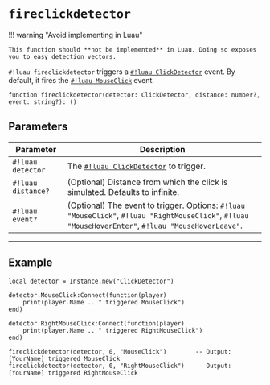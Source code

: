 # `fireclickdetector`

!!! warning "Avoid implementing in Luau"

    This function should **not be implemented** in Luau. Doing so exposes you to easy detection vectors.

`#!luau fireclickdetector` triggers a [`#!luau ClickDetector`](https://create.roblox.com/docs/reference/engine/classes/ClickDetector) event. By default, it fires the [`#!luau MouseClick`](https://create.roblox.com/docs/reference/engine/classes/ClickDetector#MouseClick) event.

```luau
function fireclickdetector(detector: ClickDetector, distance: number?, event: string?): ()
```

## Parameters

| Parameter        | Description                                                                 |
|------------------|-----------------------------------------------------------------------------|
| `#!luau detector`  | The [`#!luau ClickDetector`](https://create.roblox.com/docs/reference/engine/classes/ClickDetector) to trigger.       |
| `#!luau distance?` | (Optional) Distance from which the click is simulated. Defaults to infinite. |
| `#!luau event?`    | (Optional) The event to trigger. Options: `#!luau "MouseClick"`, `#!luau "RightMouseClick"`, `#!luau "MouseHoverEnter"`, `#!luau "MouseHoverLeave"`. |

---

## Example

```luau title="Firing different ClickDetector events" linenums="1"
local detector = Instance.new("ClickDetector")

detector.MouseClick:Connect(function(player)
    print(player.Name .. " triggered MouseClick")
end)

detector.RightMouseClick:Connect(function(player)
    print(player.Name .. " triggered RightMouseClick")
end)

fireclickdetector(detector, 0, "MouseClick")        -- Output: [YourName] triggered MouseClick
fireclickdetector(detector, 0, "RightMouseClick")   -- Output: [YourName] triggered RightMouseClick
```
